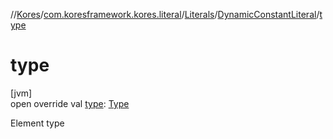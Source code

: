 //[Kores](../../../../index.md)/[com.koresframework.kores.literal](../../index.md)/[Literals](../index.md)/[DynamicConstantLiteral](index.md)/[type](type.md)

# type

[jvm]\
open override val [type](type.md): [Type](https://docs.oracle.com/javase/8/docs/api/java/lang/reflect/Type.html)

Element type
